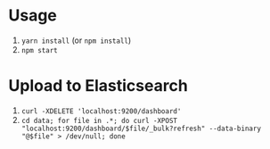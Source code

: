 # Usage
1. `yarn install` (or `npm install`)
2. `npm start`

# Upload to Elasticsearch
1. `curl -XDELETE 'localhost:9200/dashboard'`
2. `cd data; for file in .*; do curl -XPOST "localhost:9200/dashboard/$file/_bulk?refresh" --data-binary "@$file" > /dev/null; done`
